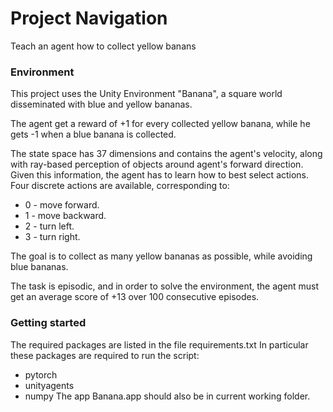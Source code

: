# Project Navigation #
Teach an agent how to collect yellow banans

### Environment ###
This project uses the Unity Environment "Banana", a square world disseminated with blue and yellow bananas.

The agent get a reward of +1 for every collected yellow banana, while he gets -1 when a blue banana is collected.

The state space has 37 dimensions and contains the agent's velocity, along with ray-based perception of objects around agent's forward direction. Given this information, the agent has to learn how to best select actions. Four discrete actions are available, corresponding to:

* 0 - move forward.
* 1 - move backward.
* 2 - turn left.
* 3 - turn right.

The goal is to collect as many yellow bananas as possible, while avoiding blue bananas.

The task is episodic, and in order to solve the environment, the agent must get an average score of +13 over 100 consecutive episodes.

### Getting started

The required packages are listed in the file requirements.txt
In particular these packages are required to run the script:
* pytorch
* unityagents
* numpy
The app Banana.app should also be in current working folder.


